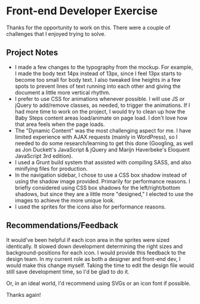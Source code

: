 # Front-end Developer Exercise

Thanks for the opportunity to work on this. There were a couple of challenges that I enjoyed trying to solve.

## Project Notes

* I made a few changes to the typography from the mockup. For example, I made the body text 14px instead of 13px, since I feel 13px starts to become too small for body text. I also tweaked line heights in a few spots to prevent lines of text running into each other and giving the document a little more vertical rhythm.
* I prefer to use CSS for animations whenever possible. I will use JS or jQuery to add/remove classes, as needed, to trigger the animations. If I had more time to work on the project, I would try to clean up how the Baby Steps content areas load/animate on page load. I don't love how that area feels when the page loads.
* The "Dynamic Content" was the most challenging aspect for me. I have limited experience with AJAX requests (mainly in WordPress), so I needed to do some research/learning to get this done (Googling, as well as Jon Duckett's JavaScript & jQuery and Marijn Haverbeke's Eloquent JavaScript 3rd edition).
* I used a Grunt build system that assisted with compiling SASS, and also minifying files for production.
* In the navigation sidebar, I chose to use a CSS box shadow instead of using the shadow image provided. Primarily for performance reasons. I briefly considered using CSS box shadows for the left/right/bottom shadows, but since they are a little more "designed," I elected to use the images to achieve the more unique look.
* I used the sprites for the icons also for performance reasons. 

## Recommendations/Feedback

It would've been helpful if each icon area in the sprites were sized identically. It slowed down development determining the right sizes and background-positions for each icon. I would provide this feedback to the design team. In my current role as both a designer and front-end dev, I would make this change myself. Taking the time to edit the design file would still save development time, so I'd be glad to do it.

Or, in an ideal world, I'd recommend using SVGs or an icon font if possible.

Thanks again!